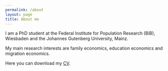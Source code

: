 ```yaml
---
permalink: /about
layout: page
title: About me
---
```


I am a PhD student at the Federal Institute for Population Research (BiB), Wiesbaden and the Johannes Gutenberg University, Mainz.

My main research interests are family economics, education economics and migration economics.

Here you can download my [CV](https://drive.google.com/file/d/1J5j2-OxePIo3GvP4S-bk9R1cEQLKdSjV/view?usp=sharing).

